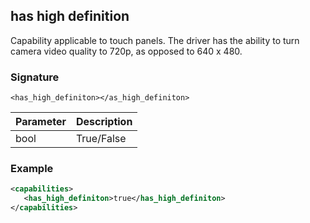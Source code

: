 ## has high definition

Capability applicable to touch panels. The driver has the ability to turn camera video quality to 720p, as opposed to 640 x 480. 

### Signature

`<has_high_definiton></as_high_definiton> `


| Parameter | Description |
| --- | --- |
| bool | True/False |


### Example

```xml
<capabilities>
   <has_high_definiton>true</has_high_definiton>
</capabilities>
```
